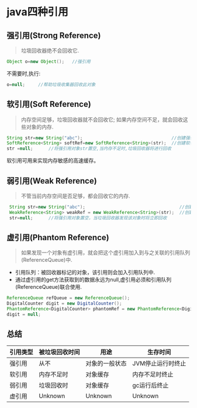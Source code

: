 # java四种引用

##  强引用(Strong Reference)
>垃圾回收器绝不会回收它.
``` java
Object o=new Object();   //强引用
```
不需要时,执行:
``` java
o=null;     //帮助垃圾收集器回收此对象
```

## 软引用(Soft Reference)
>内存空间足够，垃圾回收器就不会回收它; 如果内存空间不足，就会回收这些对象的内存.
``` java
String str=new String("abc");                                  //创建强引用对象
SoftReference<String> softRef=new SoftReference<String>(str);  //创建软引用对象softRef,并指向强引用对象str
str =null;      //将强引用对象str置空,当内存不足时,垃圾回收器将进行回收
```

软引用可用来实现内存敏感的高速缓存。

## 弱引用(Weak Reference)
>不管当前内存空间是否足够，都会回收它的内存.
``` java
 String str=new String("abc");                                    //创建强引用对象
 WeakReference<String> weakRef = new WeakReference<String>(str);  //创建弱引用对象weakRef,并指向强引用对象str
 str=null;      //将强引用对象置空，当垃圾回收器发现该对象时将立即回收
```

##  虚引用(Phantom Reference)
>如果发现一个对象有虚引用，就会把这个虚引用加入到与之关联的引用队列(ReferenceQueue)中.
- 引用队列：被回收器标记的对象，该引用则会加入引用队列中.
- 通过虚引用的get方法获取到的数据永远为null,虚引用必须和引用队列 (ReferenceQueue)联合使用.
``` java
ReferenceQueue refQueue = new ReferenceQueue();
DigitalCounter digit = new DigitalCounter();
PhantomReference<DigitalCounter> phantomRef = new PhantomReference<DigitalCounter>(digit, refQueue);
digit = null;
```
## 总结
|引用类型 |被垃圾回收时间 |用途| 生存时间|
|--------|--------------|---|--------|
|强引用 |从不| 对象的一般状态 | JVM停止运行时终止|
|软引用| 内存不足时| 对象缓存  |    内存不足时终止|
|弱引用| 垃圾回收时 |对象缓存 |     gc运行后终止|
|虚引用| Unknown  | Unknown  |    Unknown|